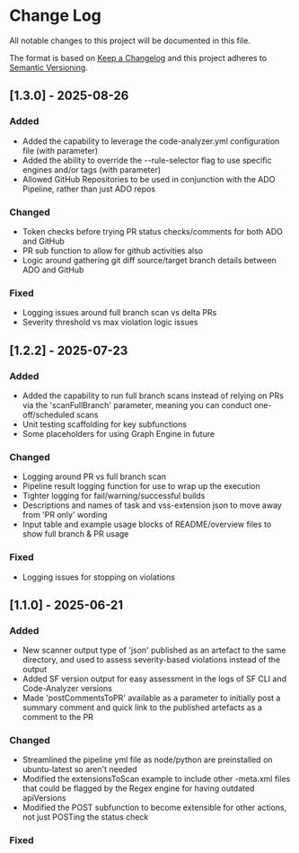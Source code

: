 # Change Log
All notable changes to this project will be documented in this file.
 
The format is based on [Keep a Changelog](http://keepachangelog.com/)
and this project adheres to [Semantic Versioning](http://semver.org/).

## [1.3.0] - 2025-08-26
 
### Added
- Added the capability to leverage the code-analyzer.yml configuration file (with parameter)
- Added the ability to override the --rule-selector flag to use specific engines and/or tags (with parameter)
- Allowed GitHub Repositories to be used in conjunction with the ADO Pipeline, rather than just ADO repos
### Changed
- Token checks before trying PR status checks/comments for both ADO and GitHub
- PR sub function to allow for github activities also
- Logic around gathering git diff source/target branch details between ADO and GitHub
### Fixed 
- Logging issues around full branch scan vs delta PRs
- Severity threshold vs max violation logic issues

## [1.2.2] - 2025-07-23
 
### Added
- Added the capability to run full branch scans instead of relying on PRs via the 'scanFullBranch' parameter, meaning you can conduct one-off/scheduled scans
- Unit testing scaffolding for key subfunctions
- Some placeholders for using Graph Engine in future
### Changed
- Logging around PR vs full branch scan
- Pipeline result logging function for use to wrap up the execution
- Tighter logging for fail/warning/successful builds
- Descriptions and names of task and vss-extension json to move away from 'PR only' wording
- Input table and example usage blocks of README/overview files to show full branch & PR usage 
### Fixed 
- Logging issues for stopping on violations

## [1.1.0] - 2025-06-21
 
### Added
- New scanner output type of 'json' published as an artefact to the same directory, and used to assess severity-based violations instead of the output
- Added SF version output for easy assessment in the logs of SF CLI and Code-Analyzer versions
- Made 'postCommentsToPR' available as a parameter to initially post a summary comment and quick link to the published artefacts as a comment to the PR
### Changed
- Streamlined the pipeline yml file as node/python are preinstalled on ubuntu-latest so aren't needed
- Modified the extensionsToScan example to include other -meta.xml files that could be flagged by the Regex engine for having outdated apiVersions
- Modified the POST subfunction to become extensible for other actions, not just POSTing the status check
### Fixed

 